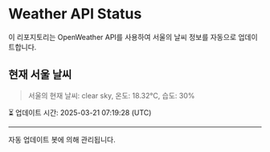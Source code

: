 
# Weather API Status

이 리포지토리는 OpenWeather API를 사용하여 서울의 날씨 정보를 자동으로 업데이트합니다.

## 현재 서울 날씨
> 서울의 현재 날씨: clear sky, 온도: 18.32°C, 습도: 30%

⏳ 업데이트 시간: 2025-03-21 07:19:28 (UTC)

---
자동 업데이트 봇에 의해 관리됩니다.
